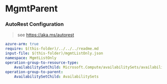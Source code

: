 # MgmtParent
### AutoRest Configuration
> see https://aka.ms/autorest

``` yaml
azure-arm: true
require: $(this-folder)/../../../readme.md
input-file: $(this-folder)/mgmtListOnly.json
namespace: MgmtListOnly
operation-group-to-resource-type:
    AvailabilitySetChild: Microsoft.Compute/availabilitySets/availabilitySetChild
operation-group-to-parent:
    AvailabilitySetChild: AvailabilitySets
```
